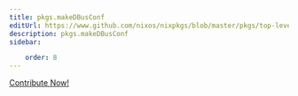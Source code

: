 ```yaml
---
title: pkgs.makeDBusConf
editUrl: https://www.github.com/nixos/nixpkgs/blob/master/pkgs/top-level/all-packages.nix#L21182C18
description: pkgs.makeDBusConf
sidebar:

    order: 8
---
```


<a href="https://www.github.com/nixos/nixpkgs/blob/master/pkgs/top-level/all-packages.nix#L21182C18">Contribute Now!</a>




